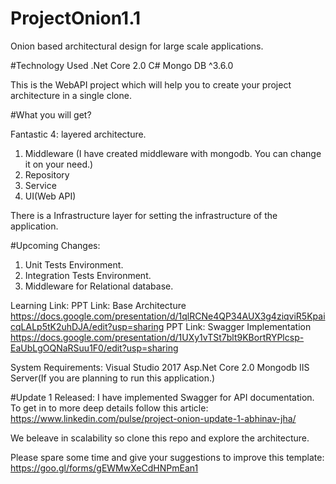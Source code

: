 # ProjectOnion1.1
Onion based architectural design for large scale applications.

#Technology Used
.Net Core 2.0
C#
Mongo DB ^3.6.0

This is the WebAPI project which will help you to create your project architecture in a single clone.

#What you will get?

Fantastic 4: layered architecture.
1. Middleware (I have created middleware with mongodb. You can change it on your need.)
2. Repository
3. Service
4. UI(Web API)

There is a Infrastructure layer for setting the infrastructure of the application.

#Upcoming Changes:
1. Unit Tests Environment.
2. Integration Tests Environment.
3. Middleware for Relational database.

Learning Link:
PPT Link: Base Architecture
https://docs.google.com/presentation/d/1qlRCNe4QP34AUX3g4ziqviR5KpaicqLALp5tK2uhDJA/edit?usp=sharing
PPT Link: Swagger Implementation
https://docs.google.com/presentation/d/1UXy1vTSt7blt9KBortRYPlcsp-EaUbLgOQNaRSuu1F0/edit?usp=sharing

System Requirements:
Visual Studio 2017
Asp.Net Core 2.0
Mongodb
IIS Server(If you are planning to run this application.)

#Update 1 Released:
I have implemented Swagger for API documentation. To get in to more deep details follow this article:
https://www.linkedin.com/pulse/project-onion-update-1-abhinav-jha/

We beleave in scalability so clone this repo and explore the architecture.

Please spare some time and give your suggestions to improve this template:
https://goo.gl/forms/gEWMwXeCdHNPmEan1
